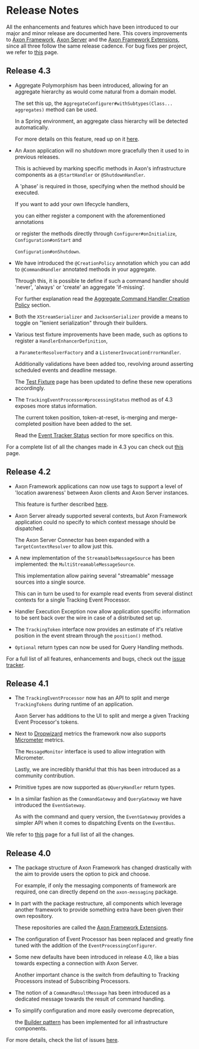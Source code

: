 # Release Notes

All the enhancements and features which have been introduced to our major and minor release are documented here. This covers improvements to [Axon Framework](https://github.com/AxonFramework/AxonFramework), [Axon Server](https://axoniq.io/product-overview/axon-server) and the [Axon Framework Extensions](https://github.com/AxonFramework?utf8=%E2%9C%93&q=extensions&type=&language=), since all three follow the same release cadence. For bug fixes per project, we refer to [this](bug-fixes.md) page.

## Release 4.3

* Aggregate Polymorphism has been introduced, allowing for an aggregate hierarchy as would come natural from a domain model.

  The set this up, the `AggregateConfigurer#withSubtypes(Class... aggregates)` method can be used.

  In a Spring environment, an aggregate class hierarchy will be detected automatically.

  For more details on this feature, read up on it [here](../implementing-domain-logic/command-handling/aggregate-polymorphism.md).

* An Axon application will no shutdown more gracefully then it used to in previous releases.

  This is achieved by marking specific methods in Axon's infrastructure components as a `@StartHandler` or `@ShutdownHandler`.

  A 'phase' is required in those, specifying when the method should be executed.

  If you want to add your own lifecycle handlers,

   you can either register a component with the aforementioned annotations 

   or register the methods directly through `Configurer#onInitialize`, `Configuration#onStart` and

   `Configuration#onShutdown`.

* We have introduced the `@CreationPolicy` annotation which you can add to `@CommandHandler` annotated methods in your aggregate.

  Through this, it is possible te define if such a command handler should 'never', 'always' or 'create' an aggregate 'if-missing'.

  For further explanation read the [Aggregate Command Handler Creation Policy](../implementing-domain-logic/command-handling/aggregate.md#aggregate-command-handler-creation-policy) section.

* Both the `XStreamSerializer` and `JacksonSerializer` provide a means to toggle on "lenient serialization" through their builders.
* Various test fixture improvements have been made, such as options to register a `HandlerEnhancerDefinition`,

  a `ParameterResolverFactory` and a `ListenerInvocationErrorHandler`.

  Additionally validations have been added too, revolving around asserting scheduled events and deadline message.

  The [Test Fixture](../implementing-domain-logic/command-handling/testing.md) page has been updated to define these new operations accordingly. 

* The `TrackingEventProcessor#processingStatus` method as of 4.3 exposes more status information.

  The current token position, token-at-reset, is-merging and merge-completed position have been added to the set.

  Read the [Event Tracker Status](../operations-guide/production-considerations/monitoring-and-metrics.md#event-tracker-status) section for more specifics on this. 

For a complete list of all the changes made in 4.3 you can check out [this](https://github.com/AxonFramework/AxonFramework/milestone/42?closed=1) page.

## Release 4.2

* Axon Framework applications can now use tags to support a level of 'location awareness' between Axon clients and Axon Server instances.

  This feature is further described [here](../operations-guide/setting-up-axon-server/tagging.md).

* Axon Server already supported several contexts, but Axon Framework application could no specify to which context message should be dispatched.

  The Axon Server Connector has been expanded with a `TargetContextResolver` to allow just this.

* A new implementation of the `StreamablbeMessageSource` has been implemented: the `MultiStreamableMessageSource`.

  This implementation allow pairing several "streamable" message sources into a single source.

  This can in turn be used to for example read events from several distinct contexts for a single Tracking Event Processor.

* Handler Execution Exception now allow application specific information to be sent back over the wire in case of a distributed set up.
* The `TrackingToken` interface now provides an estimate of it's relative position in the event stream through the `position()` method.
* `Optional` return types can now be used for Query Handling methods.  

For a full list of all features, enhancements and bugs, check out the [issue tracker](https://github.com/AxonFramework/AxonFramework/milestone/38?closed=1).

## Release 4.1

* The `TrackingEventProcessor` now has an API to split and merge `TrackingTokens` during runtime of an application.

  Axon Server has additions to the UI to split and merge a given Tracking Event Processor's tokens.

* Next to [Dropwizard](https://metrics.dropwizard.io/4.0.0/) metrics the framework now also supports [Micrometer](https://micrometer.io/) metrics.

  The `MessageMonitor` interface is used to allow integration with Micrometer.

  Lastly, we are incredibly thankful that this has been introduced as a community contribution.

* Primitive types are now supported as `@QueryHandler` return types.
* In a similar fashion as the `CommandGateway` and `QueryGateway` we have introduced the `EventGateway`.

  As with the command and query version, the `EventGateway` provides a simpler API when it comes to dispatching Events on the `EventBus`.

We refer to [this](https://github.com/AxonFramework/AxonFramework/milestone/31?closed=1) page for a full list of all the changes.

## Release 4.0

* The package structure of Axon Framework has changed drastically with the aim to provide users the option to pick and choose.

  For example, if only the messaging components of framework are required, one can directly depend on the `axon-messaging` package.

* In part with the package restructure, all components which leverage another framework to provide something extra have been given their own repository.

  These repositories are called the [Axon Framework Extensions](https://github.com/AxonFramework?utf8=%E2%9C%93&q=extensions&type=&language=).

* The configuration of Event Processor has been replaced and greatly fine tuned with the addition of the `EventProcessingConfigurer`.     
* Some new defaults have been introduced in release 4.0, like a bias towards expecting a connection with Axon Server.

  Another important chance is the switch from defaulting to Tracking Processors instead of Subscribing Processors.

* The notion of a `CommandResultMessage` has been introduced as a dedicated message towards the result of command handling.
* To simplify configuration and more easily overcome deprecation,

   the [Builder pattern](https://en.wikipedia.org/wiki/Builder_pattern) has been implemented for all infrastructure components.

For more details, check the list of issues [here](https://github.com/AxonFramework/AxonFramework/milestone/28?closed=1).

